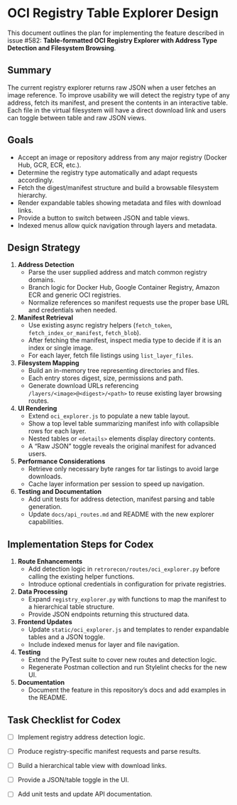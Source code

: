 # OCI Registry Table Explorer Design

This document outlines the plan for implementing the feature described in issue #582: **Table-formatted OCI Registry Explorer with Address Type Detection and Filesystem Browsing**.

## Summary
The current registry explorer returns raw JSON when a user fetches an image reference. To improve usability we will detect the registry type of any address, fetch its manifest, and present the contents in an interactive table. Each file in the virtual filesystem will have a direct download link and users can toggle between table and raw JSON views.

## Goals
- Accept an image or repository address from any major registry (Docker Hub, GCR, ECR, etc.).
- Determine the registry type automatically and adapt requests accordingly.
- Fetch the digest/manifest structure and build a browsable filesystem hierarchy.
- Render expandable tables showing metadata and files with download links.
- Provide a button to switch between JSON and table views.
- Indexed menus allow quick navigation through layers and metadata.

## Design Strategy
1. **Address Detection**
   - Parse the user supplied address and match common registry domains.
   - Branch logic for Docker Hub, Google Container Registry, Amazon ECR and generic OCI registries.
   - Normalize references so manifest requests use the proper base URL and credentials when needed.
2. **Manifest Retrieval**
   - Use existing async registry helpers (`fetch_token`, `fetch_index_or_manifest`, `fetch_blob`).
   - After fetching the manifest, inspect media type to decide if it is an index or single image.
   - For each layer, fetch file listings using `list_layer_files`.
3. **Filesystem Mapping**
   - Build an in-memory tree representing directories and files.
   - Each entry stores digest, size, permissions and path.
   - Generate download URLs referencing `/layers/<image>@<digest>/<path>` to reuse existing layer browsing routes.
4. **UI Rendering**
   - Extend `oci_explorer.js` to populate a new table layout.
   - Show a top level table summarizing manifest info with collapsible rows for each layer.
   - Nested tables or `<details>` elements display directory contents.
   - A “Raw JSON” toggle reveals the original manifest for advanced users.
5. **Performance Considerations**
   - Retrieve only necessary byte ranges for tar listings to avoid large downloads.
   - Cache layer information per session to speed up navigation.
6. **Testing and Documentation**
   - Add unit tests for address detection, manifest parsing and table generation.
   - Update `docs/api_routes.md` and README with the new explorer capabilities.

## Implementation Steps for Codex
1. **Route Enhancements**
   - Add detection logic in `retrorecon/routes/oci_explorer.py` before calling the existing helper functions.
   - Introduce optional credentials in configuration for private registries.
2. **Data Processing**
   - Expand `registry_explorer.py` with functions to map the manifest to a hierarchical table structure.
   - Provide JSON endpoints returning this structured data.
3. **Frontend Updates**
   - Update `static/oci_explorer.js` and templates to render expandable tables and a JSON toggle.
   - Include indexed menus for layer and file navigation.
4. **Testing**
   - Extend the PyTest suite to cover new routes and detection logic.
   - Regenerate Postman collection and run Stylelint checks for the new UI.
5. **Documentation**
   - Document the feature in this repository’s docs and add examples in the README.

## Task Checklist for Codex
- [ ] Implement registry address detection logic.
- [ ] Produce registry-specific manifest requests and parse results.
- [ ] Build a hierarchical table view with download links.
- [ ] Provide a JSON/table toggle in the UI.
- [ ] Add unit tests and update API documentation.

